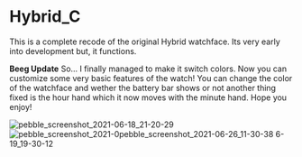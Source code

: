 # Hybrid_C
This is a complete recode of the original Hybrid watchface. Its very early into development but, it functions.

**Beeg Update**
So... I finally managed to make it switch colors. Now you can customize some very basic features of the watch! You can change the color of the watchface and wether the battery bar shows or not another thing fixed is the hour hand which it now moves with the minute hand. Hope you enjoy!

![pebble_screenshot_2021-06-18_21-20-29](https://user-images.githubusercontent.com/15368803/122678825-dfeda780-d1d7-11eb-8819-4f46b0cdbc22.png)
![pebble_screenshot_2021-0![pebble_screenshot_2021-06-26_11-30-38](https://user-images.githubusercontent.com/15368803/123518455-87b21c00-d695-11eb-9f48-20b52ccfb28d.png)
6-19_19-30-12](https://user-images.githubusercontent.com/15368803/122678827-e0863e00-d1d7-11eb-9740-094eadf511c7.png)

